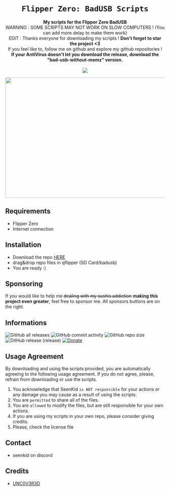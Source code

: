 
<div align="center">
  <h1><code>Flipper Zero: BadUSB Scripts</code></h1>
  <p>
    <strong>My scripts for the Flipper Zero BadUSB</strong> <br/>
    WARNING : SOME SCRIPTS MAY NOT WORK ON SLOW COMPUTERS ! (You can add more delay to make them work) <br/>
    EDIT : Thanks everyone for downloading my scripts ! <strong>Don't forget to star the project <3 </strong><br/>
    If you feel like to, follow me on github and explore my github repositories ! <br/>
      <strong>If your AntiVirus doesn't let you download the release, download the "bad-usb-without-memz" version.</strong><br/><br/>
    <a href="https://visitorbadge.io/status?path=https%3A%2F%2Fgithub.com%2FSeenKid%2Fflipper-zero-bad-usb"><img src="https://api.visitorbadge.io/api/visitors?path=https%3A%2F%2Fgithub.com%2FSeenKid%2Fflipper-zero-bad-usb&label=Views&labelColor=%23ff8a65&countColor=%23f47373" /></a>
  </p>
</div>

<img src="https://github.com/SeenKid/flipper-zero-bad-usb/blob/74e6f916bd71bdd2c597bbf4a6af268f3f95fc2a/utils/imgs/Z7KSHodItHk5UKKCgmWdP_badusb1.png" height="380" width="1050" >


## Requirements ##
- Flipper Zero
- Internet connection

## Installation ##
- Download the repo [HERE](https://github.com/SeenKid/flipper-zero-bad-usb/releases/latest)
- drag&drop repo files in qflipper (SD Card/badusb)
- You are ready :)

## Sponsoring
If you would like to help me ~~dealing with my sushis addiction~~ **making this project even greater**, feel free to sponsor me. All sponsors buttons are on the right.

## Informations ##
![GitHub all releases](https://img.shields.io/github/downloads/SeenKid/flipper-zero-bad-usb/total?logo=GitHub) 
![GitHub commit activity](https://img.shields.io/github/commit-activity/w/SeenKid/flipper-zero-bad-usb) 
![GitHub repo size](https://img.shields.io/github/repo-size/SeenKid/flipper-zero-bad-usb) 
![GitHub release (release)](https://img.shields.io/github/v/release/SeenKid/flipper-zero-bad-usb?include_prereleases)
[![Donate](https://img.shields.io/badge/Donate-PayPal-green.svg)](https://www.paypal.com/cgi-bin/webscr?cmd=_donations&business=yann.berlemont@protonmail.ch&lc=US&no_note=0&item_name=Thank+you+for+suppporting+SeenKid's+Github+Project.&cn=&curency_code=EUR&bn=PP-DonationsBF:btn_donateCC_LG.gif:NonHosted)

## Usage Agreement ##

By downloading and using the scripts provided, you are automatically agreeing to the following usage agreement. If you do not agree, please, refrain from downloading or use the scripts.

1. You acknowledge that SeenKid ``is NOT responsible`` for your actions or any damage you may cause as a result of using the scripts.
2. You are ``permitted`` to share all of the files.
3. You are ``allowed`` to modify the files, but are still responsible for your own actions.
4. If you are using my scripts in your own repo, please consider giving credits.
5. Please, check the license file

## Contact ##
- seenkid on discord

## Credits ## 
- [UNC0V3R3D](https://github.com/UNC0V3R3D)
